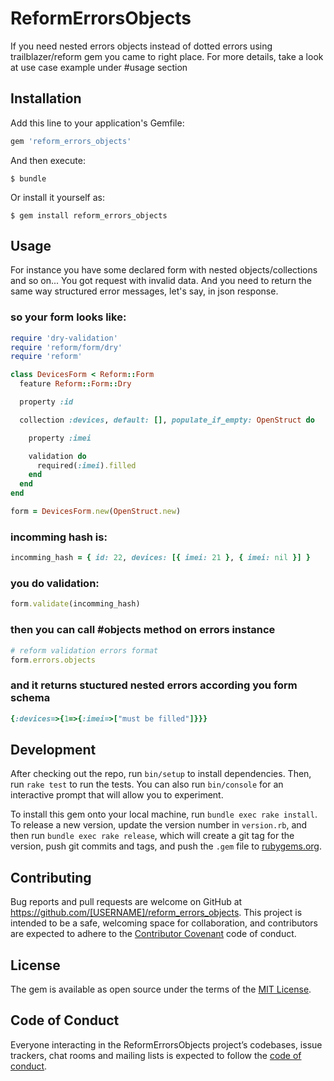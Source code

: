 # ReformErrorsObjects

If you need nested errors objects instead of dotted errors using trailblazer/reform gem you came to right place.
For more details, take a look at use case example under #usage section

## Installation

Add this line to your application's Gemfile:

```ruby
gem 'reform_errors_objects'
```

And then execute:

    $ bundle

Or install it yourself as:

    $ gem install reform_errors_objects

## Usage

For instance you have some declared form with nested objects/collections and so on...
You got request with invalid data.
And you need to return the same way structured error messages, let's say, in json response.

### so your form looks like:
```ruby
require 'dry-validation'
require 'reform/form/dry'
require 'reform'

class DevicesForm < Reform::Form
  feature Reform::Form::Dry

  property :id

  collection :devices, default: [], populate_if_empty: OpenStruct do

    property :imei

    validation do
      required(:imei).filled
    end
  end
end

form = DevicesForm.new(OpenStruct.new)
```

### incomming hash is:
```ruby
incomming_hash = { id: 22, devices: [{ imei: 21 }, { imei: nil }] }
```

### you do validation:
```ruby
form.validate(incomming_hash)
```

### then you can call #objects method on errors instance
```ruby
# reform validation errors format
form.errors.objects
```

### and it returns stuctured nested errors according you form schema
```ruby
{:devices=>{1=>{:imei=>["must be filled"]}}}
```

## Development

After checking out the repo, run `bin/setup` to install dependencies. Then, run `rake test` to run the tests. You can also run `bin/console` for an interactive prompt that will allow you to experiment.

To install this gem onto your local machine, run `bundle exec rake install`. To release a new version, update the version number in `version.rb`, and then run `bundle exec rake release`, which will create a git tag for the version, push git commits and tags, and push the `.gem` file to [rubygems.org](https://rubygems.org).

## Contributing

Bug reports and pull requests are welcome on GitHub at https://github.com/[USERNAME]/reform_errors_objects. This project is intended to be a safe, welcoming space for collaboration, and contributors are expected to adhere to the [Contributor Covenant](http://contributor-covenant.org) code of conduct.

## License

The gem is available as open source under the terms of the [MIT License](https://opensource.org/licenses/MIT).

## Code of Conduct

Everyone interacting in the ReformErrorsObjects project’s codebases, issue trackers, chat rooms and mailing lists is expected to follow the [code of conduct](https://github.com/[USERNAME]/reform_errors_objects/blob/master/CODE_OF_CONDUCT.md).
